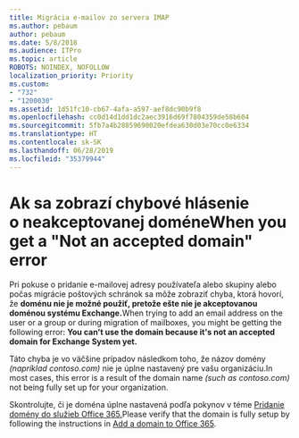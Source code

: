 ```yaml
---
title: Migrácia e-mailov zo servera IMAP
ms.author: pebaum
author: pebaum
ms.date: 5/8/2018
ms.audience: ITPro
ms.topic: article
ROBOTS: NOINDEX, NOFOLLOW
localization_priority: Priority
ms.custom:
- "732"
- "1200030"
ms.assetid: 1d51fc10-cb67-4afa-a597-aef8dc90b9f8
ms.openlocfilehash: cc0d14d1dd1dc2aec3916d69f7804359de58b604
ms.sourcegitcommit: 5fb7a4b28859690020efdea630d03e70cc0e6334
ms.translationtype: HT
ms.contentlocale: sk-SK
ms.lasthandoff: 06/28/2019
ms.locfileid: "35379944"
---
```

# <a name="when-you-get-a-not-an-accepted-domain-error"></a><span data-ttu-id="1df51-102">Ak sa zobrazí chybové hlásenie o neakceptovanej doméne</span><span class="sxs-lookup"><span data-stu-id="1df51-102">When you get a "Not an accepted domain" error</span></span>

<span data-ttu-id="1df51-103">Pri pokuse o pridanie e-mailovej adresy používateľa alebo skupiny alebo počas migrácie poštových schránok sa môže zobraziť chyba, ktorá hovorí, že **doménu nie je možné použiť, pretože ešte nie je akceptovanou doménou systému Exchange.**</span><span class="sxs-lookup"><span data-stu-id="1df51-103">When trying to add an email address on the user or a group or during migration of mailboxes, you might be getting the following error: **You can't use the domain because it's not an accepted domain for Exchange System yet.**</span></span>
  
<span data-ttu-id="1df51-104">Táto chyba je vo väčšine prípadov následkom toho, že názov domény *(napríklad contoso.com)* nie je úplne nastavený pre vašu organizáciu.</span><span class="sxs-lookup"><span data-stu-id="1df51-104">In most cases, this error is a result of the domain name *(such as contoso.com)*  not being fully set up for your organization.</span></span>
  
<span data-ttu-id="1df51-105">Skontrolujte, či je doména úplne nastavená podľa pokynov v téme [Pridanie domény do služieb Office 365.](https://support.office.com/article/6383f56d-3d09-4dcb-9b41-b5f5a5efd611)</span><span class="sxs-lookup"><span data-stu-id="1df51-105">Please verify that the domain is fully setup by following the instructions in [Add a domain to Office 365](https://support.office.com/article/6383f56d-3d09-4dcb-9b41-b5f5a5efd611).</span></span>
  